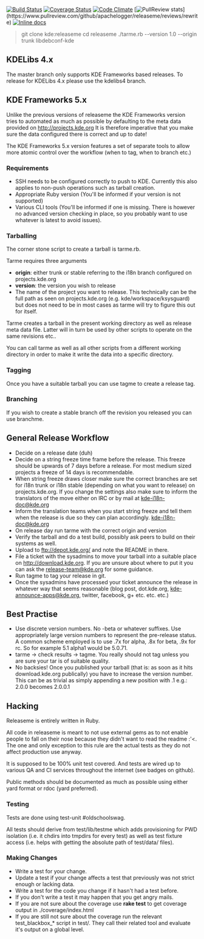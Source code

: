 [![Build Status](https://travis-ci.org/apachelogger/releaseme.svg?branch=rewrite)](https://travis-ci.org/apachelogger/releaseme)
[![Coverage Status](https://coveralls.io/repos/apachelogger/releaseme/badge.svg?branch=rewrite)](https://coveralls.io/r/apachelogger/releaseme?branch=rewrite)
[![Code Climate](https://codeclimate.com/github/apachelogger/releaseme/badges/gpa.svg)](https://codeclimate.com/github/apachelogger/releaseme)
[![PullReview stats](https://www.pullreview.com/github/apachelogger/releaseme/badges/rewrite.svg?)](https://www.pullreview.com/github/apachelogger/releaseme/reviews/rewrite)
[![Inline docs](http://inch-ci.org/github/apachelogger/releaseme.svg?branch=rewrite)](http://inch-ci.org/github/apachelogger/releaseme/branch/rewrite)

> git clone kde:releaseme
  cd releaseme
  ./tarme.rb --version 1.0 --origin trunk libdebconf-kde

## KDELibs 4.x

The master branch only supports KDE Frameworks based releases. To release for
KDELibs 4.x please use the kdelibs4 branch.

## KDE Frameworks 5.x

Unlike the previous versions of releaseme the KDE Frameworks version tries to
automated as much as possible by defaulting to the meta data provided on
http://projects.kde.org It is therefore imperative that you make sure the data
configured there is correct and up to date!

The KDE Frameworks 5.x version features a set of separate tools to allow more
atomic control over the workflow (when to tag, when to branch etc.)

### Requirements

- SSH needs to be configured correctly to push to KDE. Currently this also
  applies to non-push operations such as tarball creation.
- Appropriate Ruby version (You'll be informed if your version is not supported)
- Various CLI tools (You'll be informed if one is missing. There is however no
  advanced version checking in place, so you probably want to use whatever is
  latest to avoid issues).

### Tarballing

The corner stone script to create a tarball is tarme.rb.

Tarme requires three arguments
  - **origin**: either trunk or stable referring to the i18n branch configured on
    projects.kde.org
  - **version**: the version you wish to release
  - The name of the project you want to release. This technically can be the
    full path as seen on projects.kde.org (e.g. kde/workspace/ksysguard) but
    does not need to be in most cases as tarme will try to figure this out for
    itself.

Tarme creates a tarball in the present working directory as well as release meta
data file. Latter will in turn be used by other scripts to operate on the same
revisions etc..

You can call tarme as well as all other scripts from a different working
directory in order to make it write the data into a specific directory.

### Tagging

Once you have a suitable tarball you can use tagme to create a release tag.

### Branching

If you wish to create a stable branch off the revision you released you can use
branchme.

## General Release Workflow

- Decide on a release date (duh)
- Decide on a string freeze time frame before the release. This freeze should be
  upwards of 7 days before a release. For most medium sized projects a freeze of
  14 days is recommendable.
- When string freeze draws closer make sure the correct branches are set for
  i18n trunk or i18n stable (depending on what you want to release) on
  projects.kde.org. If you change the settings also make sure to inform the
  translators of the move either on IRC or by mail at kde-i18n-doc@kde.org
- Inform the translation teams when you start string freeze and tell them when
  the release is due so they can plan accordingly. kde-i18n-doc@kde.org
- On release day run tarme with the correct origin and version
- Verify the tarball and do a test build, possibly ask peers to build on their
  systems as well.
- Upload to ftp://depot.kde.org/ and note the README in there.
- File a ticket with the sysadmins to move your tarball into a suitable place on
  http://download.kde.org. If you are unsure about where to put it you can
  ask the release-team@kde.org for some guidance.
- Run tagme to tag your release in git.
- Once the sysadmins have processed your ticket announce the release in whatever
  way that seems reasonable (blog post, dot.kde.org, kde-announce-apps@kde.org,
  twitter, facebook, g+ etc. etc. etc.)

## Best Practise
- Use discrete version numbers. No -beta or whatever suffixes. Use appropriately
  large version numbers to represent the pre-release status.
  A common scheme employed is to use .7x for alpha, .8x for beta, .9x for rc.
  So for example 5.1 alpha1 would be 5.0.71.
- tarme -> check results -> tagme. You really should not tag unless you are
  sure your tar is of suitable quality.
- No backsies! Once you published your tarball (that is: as soon as it hits
  download.kde.org publically) you have to increase the version number.
  This can be as trivial as simply appending a new position with .1 e.g.:
  2.0.0 becomes 2.0.0.1

## Hacking

Releaseme is entirely written in Ruby.

All code in releaseme is meant to not use external gems as to not enable
people to fall on their nose because they didn't want to read the readme :'<.
The one and only exception to this rule are the actual tests as they do not
affect production use anyway.

It is supposed to be 100% unit test covered. And tests are wired up to various
QA and CI services throughout the internet (see badges on github).

Public methods should be documented as much as possible using either yard
format or rdoc (yard preferred).

### Testing

Tests are done using test-unit #oldschoolswag.

All tests should derive from test/lib/testme which adds provisioning for PWD
isolation (i.e. it chdirs into tmpdirs for every test) as well as test fixture
access (i.e. helps with getting the absolute path of test/data/ files).

### Making Changes

- Write a test for your change.
- Update a test if your change affects a test that previously was not strict
  enough or lacking data.
- Write a test for the code you change if it hasn't had a test before.
- If you don't write a test it may happen that you get angry mails.
- If you are not sure about the coverage use **rake test** to get coverage
  output in ./coverage/index.html
- If you are still not sure about the coverage run the relevant test_blackbox_*
  script in test/. They call their related tool and evaluate it's output on a
  global level.
